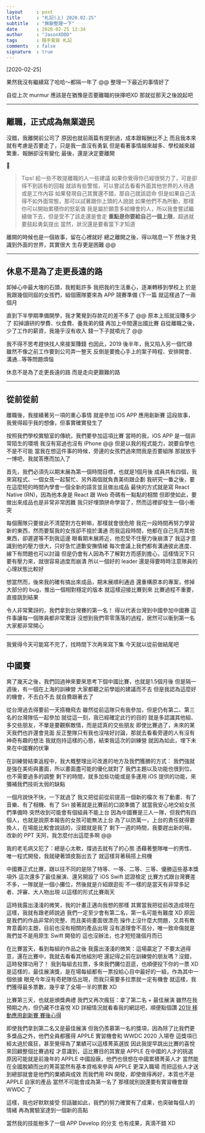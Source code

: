```yaml
---
layout     : post
title      : "札記(上) 2020.02.25"
subtitle   : "無聊整理一下"
date       : 2020-02-25 12:34
author     : "JasonXDDD"
tags       : 隨手寫寫 札記
comments   : false
signature  : true
---
```


[2020-02-25]

果然我沒有繼續寫了哈哈～都隔一年了 @@
整理一下最近的事情好了

自從上次 murmur 應該是在猶豫是否要離職的抉擇吧XD
那就從那天之後說起吧

---

## 離職，正式成為無業遊民

沒錯，我離開前公司了
原因也就前兩篇有提到過，成本跟報酬比不上
而且我本來就有考慮是否要走了，只是我一直沒有勇氣
但是看著事情越來越多、學校越來越繁重、報酬卻沒有變化
最後，還是決定要離開


> Tips! 給一些不敢提離職的人一些建議
> 如果你覺得你已經很努力了，可是卻得不到該有的回報
> 就該有些警惕，可以嘗試去看看外面其他世界的人待遇或是工作內容
> 如果發現自己其實還不錯，那自己就該認命
> 但是如果自己活得不如外面常態，那可以試著跟你上頭的人說說
> 如果他們不為所動，那樣你可以開始累積你的怒氣值
> 我是屬於願意多給機會的人，所以我會嘗試繼續做下去，但是受不了該走還是會走
> **重點是你要給自己一個上限**，超過就要鼓起勇氣提出
> 當然，狀況還是要看當下才知道


離開的時候也是一個故事，留在心裡就好
總之離開之後，得以喘息一下
然後才見識到外面的世界，其實很大
生存更是困難 @@

---

## 休息不是為了走更長遠的路

卸掉心中最大塊的石頭，我輕鬆許多
我把我的生活重心，逐漸轉移到學校上
於是我跟幾個同屆的女孩們，組個團隊要來為 APP 競賽準備 (下一篇
就這樣過了一兩個月

直到下半學期準備開學，我才驚覺到存款花的差不多了 @@
原本上班就沒賺多少了
扣掉讀研的學費、伙食費、養我弟的錢
再加上中間還出國比賽
自從離職之後，少了工作的薪資，我幾乎沒有收入
錢一下子就噴光了 @@

我不得不思考趕快找人來接案賺錢
也因此，2019 後半年，我又陷入另一個忙碌
雖然不像之前工作要到公司弄一整天
反倒是要擔心手上的案子時程、安排開會、溝通...等等問題煩惱

休息不是為了走更長遠的路
而是走向更艱難的路

---

## 從前從前

離職後，我接續著另一項的重心事情
就是參加 iOS APP 應用創新賽
這段故事，我覺得超乎我的想像，但事實確實發生了

按照我們學校實驗室的傳統，我們要參加這項比賽
當時的我，iOS APP 是一個非常陌生的環境
我沒有寫過也沒有 iPhone @@
但是以我的程式能力，說要自學也不是不可能
當我在想這件事的時候，旁邊的女孩們過來問我是否要組隊
那就放手一博吧，我就答應而加入了

首先，我們必須先以期末展為第一個時間目標，也就是1個月後
成員共有四個，我來寫程式、一個女孩一起幫忙、另外兩個就負責美術跟企劃
我研究一番之後，要在這麼短的時間內學會一個全新的語言並且做出成品
最快的方式就是寫 React Native (RN)，因為他本身是 React 跟 Web 奇碼有一點點的相關
但即使如此，要做出來成品也是非常非常困難
我只好埋頭拼命學習了，然而這裡卻發生一個小衝突

每個團隊只要彼此不清楚對方在幹嘛，那樣就會很危險
我花一段時間再努力學習新的東西，然而要幫我的女孩卻不擅於溝通
而我這段時間，他都在自己先弄其他東西，卻遲遲等不到我這邊
眼看期末展將近，他忍受不住壓力後崩潰了
我這才意識到他的壓力很大，只好急忙道歉安撫情緒
每次會議上我們都有溝通彼此進度、線下有問題也可以討論
但是仍會有人因為不了解對方而感到擔心，這樣情況下只要有壓力來，就很容易過度而崩潰
所以一個好的 leader 還是得要時時注意隊員的心理狀態比較好

想當然而，後來我的確有搞出來成品，期末展順利通過
還重構原本的專案，修掉大部分的 bug，推出一個相對穩定的版本
就這樣迎接比賽到來
比賽過程不重要，直接跳到結果

令人非常驚訝的，我們拿到台灣賽的第一名！
得以代表台灣到中國參加中國賽
這件事讓每一個隊員都非常驚訝
沒想到我們零零落落的過程，居然可以衝到第一名
大家都非常開心

---

我覺得今天可能寫不完了，找時間下次再來寫下集
今天就以從前做結尾吧

## 中國賽

爽了幾天之後，我們回過神來要來思考下個中國比賽，也就是1.5個月後
但是隔一週後，有一個在上海的訓練營
大家都聽之前學姐的建議而不去
但是我認為這麼好的機會，不去白不去
就自費跟著去了

從台灣過去得要前一天搭機飛去
雖然從前這隊只有我參加，但是仍有第二、第三名的台灣隊伍一起參加
就從這一刻，我已經確定此行的目的
就是多認識其他組、多交些朋友，不單是要觀察敵情，而是認真的交些朋友
即使比賽過了，未來的某天我們也許還會見面
反正整隊只有我也沒啥好討論，那就去看看旁邊的人有沒有神奇有趣的想法
我就抱持這樣的心態，結束我這次的訓練營
就因為如此，埋下未來在中國賽的伏筆

在訓練營結束返程中，我大概整理出可改進的地方及我們獲勝的方式：
我們強就是強在美術與畫面，所以畫面盡可能的優化就對了
我們主題以及功能也很到位，也不需要過多的調整
剩下的時間，就多加些功能或是多運用 iOS 提供的功能，來彌補我們技術太弱的缺點

一個月說快不快，一下就過了
我又把從前從前提高一個新的檔次
有了動畫、有了音樂、有了相機、有了 Siri
接著就是比賽前的口說準備了
就當我安心地交給女孩們準備時
突然收到可能會有個組員不能上台
因為中國賽是三人一隊，但我們有四個人，也就是說原本報告的女孩可能無法上台
為了以防萬一，上台的責任就得要換人，在場能比較會說話的，沒錯就是我了
剩下一週的時間，我要趕出新的稿，改新的 PPT
天阿，我怎麼付出這麼多啊 @@

我的老毛病又犯了：總是心太軟，撐過去就有了的心態
憑藉著整隊唯一的男性、唯一程式開發，我就硬著頭皮豁出去了
就這樣背著稿搭上飛機

中國賽正式比賽，跟以往不同的是除了特等、一等、二等、三等、優勝這些基本獎項外
這次還多了最佳展演、還另開設了 iOS Swift 認證檢定
比賽方式跟台灣賽差不多，一隊就是一個小攤位，然後就是介紹跟逛街
不一樣的是當天有非常多記者、評審、大人物出現
以這樣的形式比賽兩天

這時我露出淺淺的微笑，我的計畫正邁向我想的那樣
其實當我把從前改造成現在這樣，我就有跟老師說過
我們一定至少會有第二名，第一名可能有難度 XD
原因是我們的作品非常的完整、而且美術畫面很漂亮
操作上沒什麼大問題，又具有教育意義的主題，目前也沒有相關的產品出現
沒有道理會不高分，唯一致命傷就是我們並不是用原生 Swift 開發的
這也沒辦法，也才短短幾個月而已

在比賽當天，看到每組的作品之後
我露出淺淺的微笑：這場贏定了
不要太過得意，還在比賽中，我就去看看其他組別吧
還記得之前在訓練營的朋友嗎？沒錯，這時發揮功用了！
我到每組去拉票，多來我們攤位逛逛，也順便投下你的一票 XD
是這樣的，最佳展演獎，是在場每組都有一票投給心目中最好的一組，作為其中一個依據
眼見今年沒有奇耙隊伍出現，而我只需要多拉票就一定有機會
就這樣，我們獲得最多票數，幾乎拿了全場一半的票數 XD

比賽第三天，也就是頒獎典禮
我們又再次瘋狂：拿了第二名 + 最佳展演
雖然在我預期之內，但仍藏不住喜悅 XD
詳細情況就看看我的網誌吧，順便點個讚
[2019 移動應用創新賽 賽後心得](https://www.facebook.com/notes/%E5%8A%89%E5%86%A0%E6%9E%97/2019-%E7%A7%BB%E5%8B%95%E6%87%89%E7%94%A8%E5%89%B5%E6%96%B0%E8%B3%BD-%E8%B3%BD%E5%BE%8C%E5%BF%83%E5%BE%97/2544808728931824)

即使我們拿到第二名又是最佳展演
但我仍羨慕第一名的獎項，因為除了比我們更多獎品之外，他們全員都獲得 APPLE 實習機會和 WWDC 2020 入場卷
這獎項已經太過於瘋狂，甚至覺得為了業績可以這樣菁英選拔
因此我提早跳出比賽的喜悅來回顧整個比賽過程
才意識到，這比賽目的其實是 APPLE 在中國的人才的挑選
原因可能就是前幾年的 APPLE 中國設廠，他們也很想在中國累積菁英人才
當然能在全國脫穎而出的菁英當然有基本資格來參與 APPLE 更深入職場
而把這些人才送到總部就會是他們的業績與成效
而我們用 RN 開發，即使做得再好，本質也不是 APPLE 自家的產品
當然不可能會成為第一名了
那樣就別說還要有實習機會跟 WWDC 了

這樣，我也好默默接受
但話雖如此，我們的努力確實有了成果，也突破每個人的情緒
再為實驗室達到一個新的高點

當然我的技能樹多了一個 APP Develop 的分支
也有成果，真滴不錯 XD